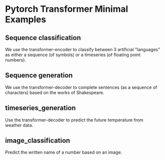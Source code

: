 # Pytorch Transformer Minimal Examples

## Sequence classification

We use the transformer-encoder to classify between 3 artificial "languages" as either a sequence (of symbols) or a timeseries (of floating point numbers).

## Sequence generation

We use the transformer-decoder to complete sentences (as a sequence of characters) based on the works of Shakespeare.

## timeseries_generation

Use the transformer-decoder to predict the future temperature from weather data.

## image_classification

Predict the written name of a number based on an image.